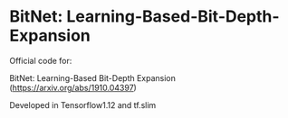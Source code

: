 # BitNet: Learning-Based-Bit-Depth-Expansion

Official code for:

BitNet: Learning-Based Bit-Depth Expansion (https://arxiv.org/abs/1910.04397)

Developed in Tensorflow1.12 and tf.slim

